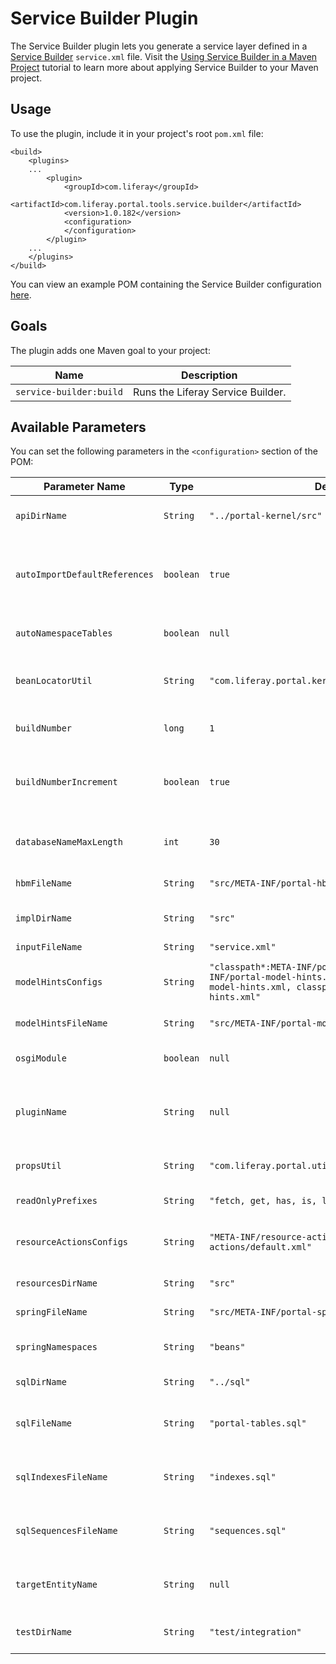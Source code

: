 # Service Builder Plugin [](id=service-builder-with-maven)

The Service Builder plugin lets you generate a service layer defined in a
[Service Builder](/develop/tutorials/-/knowledge_base/7-1/what-is-service-builder)
`service.xml` file. Visit the
[Using Service Builder in a Maven Project](/develop/tutorials/-/knowledge_base/7-1/using-service-builder-in-a-maven-project)
tutorial to learn more about applying Service Builder to your Maven project.

## Usage [](id=usage)

To use the plugin, include it in your project's root `pom.xml` file:

    <build>
        <plugins>
        ...
            <plugin>
                <groupId>com.liferay</groupId>
                <artifactId>com.liferay.portal.tools.service.builder</artifactId>
                <version>1.0.182</version>
                <configuration>
                </configuration>
            </plugin>
        ...
        </plugins>
    </build>

You can view an example POM containing the Service Builder configuration
[here](https://github.com/liferay/liferay-portal/blob/master/modules/util/portal-tools-service-builder/samples/pom.xml).

## Goals [](id=goals)

The plugin adds one Maven goal to your project:

Name | Description
---- | -----------
`service-builder:build` |  Runs the Liferay Service Builder.

## Available Parameters [](id=available-parameters)

You can set the following parameters in the `<configuration>` section of the
POM:

Parameter Name | Type | Default Value | Description
------------- | ---- | ------------- | -----------
`apiDirName` | `String` | `"../portal-kernel/src"` | A directory where the service API Java source files are generated.
`autoImportDefaultReferences` | `boolean` | `true` | Whether to automatically add default references, like `com.liferay.portal.ClassName`, `com.liferay.portal.Resource` and `com.liferay.portal.User`, to the services. 
`autoNamespaceTables` | `boolean` | `null` | Whether to prefix table names by the namespace specified in the `service.xml` file.
`beanLocatorUtil` | `String` | `"com.liferay.portal.kernel.bean.PortalBeanLocatorUtil"` | The fully qualified class name of a bean locator class to use in the generated service classes.
`buildNumber` | `long` | `1` | A specific value to assign the `build.number` property in the `service.properties` file.
`buildNumberIncrement` | `boolean` | `true` | Whether to automatically increment the `build.number` property in the `service.properties` file by one at every service generation.
`databaseNameMaxLength` | `int` | `30` | The upper bound for database table and column name lengths to ensure it works on all databases.
`hbmFileName` | `String` | `"src/META-INF/portal-hbm.xml"` | A Hibernate Mapping file to generate.
`implDirName` | `String` | `"src"` | A directory where the service Java source files are generated.
`inputFileName` | `String` | `"service.xml"` | The project's `service.xml` file.
`modelHintsConfigs` | `String` | `"classpath*:META-INF/portal-model-hints.xml, META-INF/portal-model-hints.xml, classpath*:META-INF/ext-model-hints.xml, classpath*:META-INF/portlet-model-hints.xml"` | Paths to the [model hints](/develop/tutorials/-/knowledge_base/7-1/customizing-model-entities-with-model-hints) files for Liferay Service Builder to use in generating the service layer.
`modelHintsFileName` | `String` | `"src/META-INF/portal-model-hints.xml"` | A model hints file for the project.
`osgiModule` | `boolean` | `null` | Whether to generate the service layer for OSGi modules.
`pluginName` | `String` | `null` | If specified, a plugin can enable additional generation features, such as `Clp` class generation, for non-OSGi modules.
`propsUtil` | `String` | `"com.liferay.portal.util.PropsUtil"` | The fully qualified class name of the service properties util class to generate.
`readOnlyPrefixes` | `String` | `"fetch, get, has, is, load, reindex, search"` | Prefixes of methods to consider read-only.
`resourceActionsConfigs` | `String` | `"META-INF/resource-actions/default.xml, resource-actions/default.xml"` | Paths to the [resource actions](/develop/tutorials/-/knowledge_base/7-1/adding-permissions-to-resources) files for Liferay Service Builder to use in generating the service layer.
`resourcesDirName` | `String` | `"src"` | A directory where the service non-Java files are generated.
`springFileName` | `String` | `"src/META-INF/portal-spring.xml"` | A service Spring file to generate.
`springNamespaces` | `String` | `"beans"` | Namespaces of Spring XML Schemas to add to the service Spring file.
`sqlDirName` | `String` | `"../sql"` | A directory where the SQL files are generated.
`sqlFileName` | `String` | `"portal-tables.sql"` | A name (relative to `sqlDir`) for the file in which the SQL table creation instructions are generated.
`sqlIndexesFileName` | `String` | `"indexes.sql"` | A name (relative to `sqlDir`) for the file in which the SQL index creation instructions are generated.
`sqlSequencesFileName` | `String` | `"sequences.sql"` | A name (relative to `sqlDir`) for the file in which the SQL sequence creation instructions are generated.
`targetEntityName` | `String` | `null` | If specified, it's the name of the entity for which Liferay Service Builder should generate the service.
`testDirName` | `String` | `"test/integration"` | If specified, it's a directory where integration test Java source files are generated.

